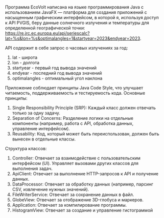 Программа EcoVolt написана на языке программирования Java с использованием JavaFX — платформа для создания приложений с
насыщенным графическим интерфейсом, в которой я, используя доступ к API PVGIS, беру данные солнечного излучения 
и температуры для определенной географической точки:
https://re.jrc.ec.europa.eu/api/seriescalc?lat=%s&lon=%s&optimalangles=1&startyear=2023&endyear=2023.

API содержит в себе запрос о часовых излучениях за год:
1. lat - широта
2. lon - долгота
3. startyear - первый год вывода значений
4. endyear - последний год вывода значений
5. optimalangles - оптимальный угол наклона

Приложение соблюдает принципы Java Code Style, что улучшает читаемость, поддерживаемость и тестируемость кода.
Основные принципы:
1. Single Responsibility Principle (SRP):
   Каждый класс должен отвечать только за одну задачу.
2. Separation of Concerns:
   Разделение логики на отдельные компоненты (например, работа с API, обработка данных, управление интерфейсом).
3. Reusability:
   Код, который может быть переиспользован, должен быть вынесен в отдельные классы.

Структура классов:
1. Controller:
   Отвечает за взаимодействие с пользовательским интерфейсом (UI). Управляет вызовами других классов для выполнения задач.
2. ApiClient:
   Отвечает за выполнение HTTP-запросов к API и получение данных.
3. DataProcessor:
   Отвечает за обработку данных (например, парсинг CSV, извлечение нужных значений).
4. FileWriterService:
   Отвечает за сохранение данных в файл.
5. GlobeView:
   Отвечает за отображение 3D-глобуса и маркеров.
6. Application: 
   Отвечает за компилирование программы.
7. HistogramView:
   Отвечает за создание и управление гистограммой